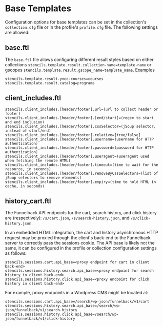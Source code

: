 # Base Templates

Configuration options for base templates can be set in the collection's `collection.cfg` file or in the profile's `profile.cfg` file. The following settings are allowed:

## base.ftl

The `base.ftl` file allows configuring different result styles based on either collections `stencils.template.result.collection-name=template-name` or gscopes `stencils.template.result.gscope_name=template_name`. Examples 

```
stencils.template.result.yvcc-courses=courses
stencils.template.result.catalog=programs
```

## client_includes.ftl

```
stencils.client_includes.[header/footer].url=(url to collect header or footer)
stencils.client_includes.[header/footer].[end/start]=(regex to start and end inclusion)
stencils.client_includes.[header/footer].cssSelector=(jSoup selector, instead of start/end)
stencils.client_includes.[header/footer].relative=[true/false]
stencils.client_includes.[header/footer].username=(username for HTTP authentication)
stencils.client_includes.[header/footer].password=(password for HTTP authentication)
stencils.client_includes.[header/footer].useragent=(useragent used when fetching the remote HTML)
stencils.client_includes.[header/footer].timeout=(time to wait for the resource, in seconds)
stencils.client_includes.[header/footer].removeByCssSelectors=(list of jSoup selectors to remove elements)
stencils.client_includes.[header/footer].expiry=(time to hold HTML in cache, in seconds)
```

## history_cart.ftl

The Funnelback API endpoints for the cart, search history, and click history are (respectively):
`/s/cart.json`, `/s/search-history.json`, and `/s/click-history.json`.

In an embedded HTML integration, the cart and history asynchronous HTTP request may be proxied through the client's back-end to the Funnelback server to correctly pass the sessions cookie. The API base is likely not the same, it can be configured in the profile or collection configuration settings as follows:

```
stencils.sessions.cart.api_base=<proxy endpoint for cart in client back-end>
stencils.sessions.history.search.api_base=<proxy endpoint for search history in client back-end>
stencils.sessions.history.click.api_base=<proxy endpoint for click history in client back-end>
```

For example, proxy endpoints in a Wordpress CMS might be located at:
```
stencils.sessions.cart.api_base=/search/wp-json/funnelback/v1/cart
stencils.sessions.history.search.api_base=/search/wp-json/funnelback/v1/search-history
stencils.sessions.history.click.api_base=/search/wp-json/funnelback/v1/click-history
```
